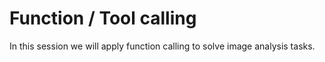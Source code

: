 # Function / Tool calling

In this session we will apply function calling to solve image analysis tasks. 

